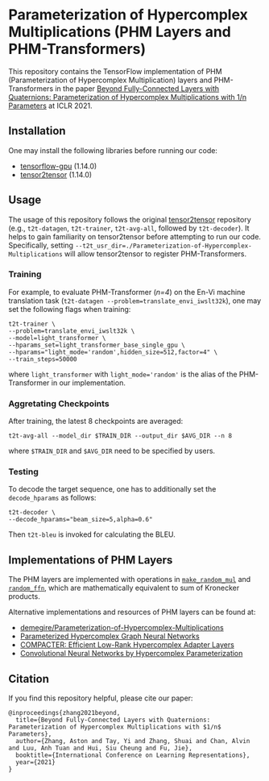 # Parameterization of Hypercomplex Multiplications (PHM Layers and PHM-Transformers)

This repository contains the TensorFlow implementation of PHM (Parameterization of Hypercomplex Multiplication) layers and PHM-Transformers in the paper [Beyond Fully-Connected Layers with Quaternions: Parameterization of Hypercomplex Multiplications with 1/n Parameters](https://arxiv.org/pdf/2102.08597.pdf) at ICLR 2021.

## Installation

One may install the following libraries before running our code:

* [tensorflow-gpu](https://www.tensorflow.org/) (1.14.0)
* [tensor2tensor](https://github.com/tensorflow/tensor2tensor) (1.14.0)


## Usage

The usage of this repository follows the original [tensor2tensor](https://github.com/tensorflow/tensor2tensor) repository (e.g., `t2t-datagen`, `t2t-trainer`, `t2t-avg-all`, followed by `t2t-decoder`). It helps to gain familiarity on tensor2tensor before attempting to run our code. Specifically, setting `--t2t_usr_dir=./Parameterization-of-Hypercomplex-Multiplications` will allow tensor2tensor to register PHM-Transformers.


### Training

For example, to evaluate PHM-Transformer (*n=4*) on the En-Vi machine translation task (`t2t-datagen --problem=translate_envi_iwslt32k`), one may set the following flags when training:

```
t2t-trainer \
--problem=translate_envi_iwslt32k \
--model=light_transformer \
--hparams_set=light_transformer_base_single_gpu \
--hparams="light_mode='random',hidden_size=512,factor=4" \
--train_steps=50000
```

where `light_transformer` with `light_mode='random'` is the alias of the PHM-Transformer in our implementation.

### Aggretating Checkpoints

After training, the latest 8 checkpoints are averaged:

```
t2t-avg-all --model_dir $TRAIN_DIR --output_dir $AVG_DIR --n 8
```

where `$TRAIN_DIR` and `$AVG_DIR` need to be specified by users.



### Testing

To decode the target sequence, one has to additionally set the `decode_hparams` as follows:

```
t2t-decoder \
--decode_hparams="beam_size=5,alpha=0.6"
```

Then `t2t-bleu` is invoked for calculating the BLEU.




## Implementations of PHM Layers

The PHM layers are implemented with operations in [`make_random_mul`](https://github.com/astonzhang/Parameterization-of-Hypercomplex-Multiplications/blob/main/layers/qlib.py#L205) and [`random_ffn`](https://github.com/astonzhang/Parameterization-of-Hypercomplex-Multiplications/blob/main/layers/qlib.py#L252), which are mathematically equivalent to sum of Kronecker products.

Alternative implementations and resources of PHM layers can be found at:

* [demegire/Parameterization-of-Hypercomplex-Multiplications](https://github.com/demegire/Parameterization-of-Hypercomplex-Multiplications)
* [Parameterized Hypercomplex Graph Neural Networks](https://github.com/bayer-science-for-a-better-life/phc-gnn)
* [COMPACTER: Efficient Low-Rank Hypercomplex Adapter Layers](https://github.com/rabeehk/compacter/tree/main/seq2seq/hypercomplex)
* [Convolutional Neural Networks by Hypercomplex Parameterization](https://github.com/eleGAN23/HyperNets)


## Citation

If you find this repository helpful, please cite our paper:

```
@inproceedings{zhang2021beyond,
  title={Beyond Fully-Connected Layers with Quaternions: Parameterization of Hypercomplex Multiplications with $1/n$ Parameters},
  author={Zhang, Aston and Tay, Yi and Zhang, Shuai and Chan, Alvin and Luu, Anh Tuan and Hui, ‪Siu Cheung and Fu, Jie},
  booktitle={International Conference on Learning Representations},
  year={2021}
}
```
